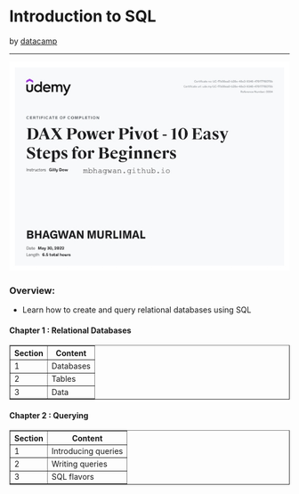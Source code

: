 <h1>Introduction to SQL</h1>
by <a href="https://www.datacamp.com/courses/introduction-to-sql">datacamp</a>
<hr>

<!-- ![Certificate of Completion]() -->

![Certificate of Achievement](/images/DAX_Power_Pivot_10_Easy_Steps_for_Beginners.jpg)
 
<h3>Overview:</h3>
<ul>
 <li>Learn how to create and query relational databases using SQL</li>
</ul>

<h4>Chapter 1 : Relational Databases</h4>

<table border="1">
 <tr>
  <th>Section</th>
  <th>Content</th>
 </tr>
 <tr>
  <td>1</td>
  <td>Databases</td>
 </tr>
 <tr>
  <td>2</td>
  <td>Tables</td>
 </tr>
 <tr>
  <td>3</td>
  <td>Data</td>
 </tr>
</table>

<h4>Chapter 2 : Querying</h4>

<table border="1">
 <tr>
  <th>Section</th>
  <th>Content</th>
 </tr>
 <tr>
  <td>1</td>
  <td>Introducing queries</td>
 </tr>
 <tr>
  <td>2</td>
  <td>Writing queries</td>
 </tr>
 <tr>
  <td>3</td>
  <td>SQL flavors</td>
 </tr>
</table>

